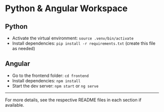 # Python & Angular Workspace

## Python
- Activate the virtual environment: `source .venv/bin/activate`
- Install dependencies: `pip install -r requirements.txt` (create this file as needed)

## Angular
- Go to the frontend folder: `cd frontend`
- Install dependencies: `npm install`
- Start the dev server: `npm start` or `ng serve`

---

For more details, see the respective README files in each section if available.
